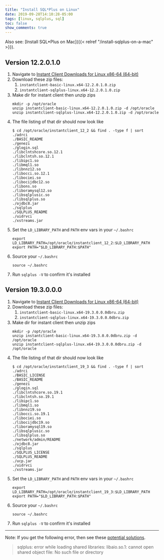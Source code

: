 ```yaml
---
title: "Install SQL*Plus on Linux"
date: 2019-09-28T14:10:28-05:00
tags: [linux, sqlplus, sql]
toc: false
show_comments: true
---
```


Also see: [Install SQL*Plus on Mac]({{< relref "/install-sqlplus-on-a-mac" >}}).

## Version 12.2.0.1.0

1. Navigate to [Instant Client Downloads for Linux x86-64 (64-bit)](https://www.oracle.com/database/technologies/instant-client/linux-x86-64-downloads.html)
1. Download these zip files:
    1. `instantclient-basic-linux.x64-12.2.0.1.0.zip`
    1. `instantclient-sqlplus-linux.x64-12.2.0.1.0.zip`
1. Make dir for instant client then unzip zips
    ```
    mkdir -p /opt/oracle
    unzip instantclient-basic-linux.x64-12.2.0.1.0.zip -d /opt/oracle
    unzip instantclient-sqlplus-linux.x64-12.2.0.1.0.zip -d /opt/oracle
    ```
1. The file listing of that dir should now look like
    ```
    $ cd /opt/oracle/instantclient_12_2 && find . -type f | sort
    ./adrci
    ./BASIC_README
    ./genezi
    ./glogin.sql
    ./libclntshcore.so.12.1
    ./libclntsh.so.12.1
    ./libipc1.so
    ./libmql1.so
    ./libnnz12.so
    ./libocci.so.12.1
    ./libociei.so
    ./libocijdbc12.so
    ./libons.so
    ./liboramysql12.so
    ./libsqlplusic.so
    ./libsqlplus.so
    ./ojdbc8.jar
    ./sqlplus
    ./SQLPLUS_README
    ./uidrvci
    ./xstreams.jar
    ```
1. Set the `LD_LIBRARY_PATH` and `PATH` env vars in your `~/.bashrc`
    ```
    export LD_LIBRARY_PATH=/opt/oracle/instantclient_12_2:$LD_LIBRARY_PATH
    export PATH="$LD_LIBRARY_PATH:$PATH"
    ```
1. Source your `~/.bashrc`
    ```
    source ~/.bashrc
    ```
1. Run `sqlplus -V` to confirm it's installed

## Version 19.3.0.0.0

1. Navigate to [Instant Client Downloads for Linux x86-64 (64-bit)](https://www.oracle.com/database/technologies/instant-client/linux-x86-64-downloads.html)
1. Download these zip files:
    1. `instantclient-basic-linux.x64-19.3.0.0.0dbru.zip`
    1. `instantclient-sqlplus-linux.x64-19.3.0.0.0dbru.zip`
1. Make dir for instant client then unzip zips
    ```
    mkdir -p /opt/oracle
    unzip instantclient-basic-linux.x64-19.3.0.0.0dbru.zip -d /opt/oracle
    unzip instantclient-sqlplus-linux.x64-19.3.0.0.0dbru.zip -d /opt/oracle
    ```
1. The file listing of that dir should now look like
    ```
    $ cd /opt/oracle/instantclient_19_3 && find . -type f | sort
    ./adrci
    ./BASIC_LICENSE
    ./BASIC_README
    ./genezi
    ./glogin.sql
    ./libclntshcore.so.19.1
    ./libclntsh.so.19.1
    ./libipc1.so
    ./libmql1.so
    ./libnnz19.so
    ./libocci.so.19.1
    ./libociei.so
    ./libocijdbc19.so
    ./liboramysql19.so
    ./libsqlplusic.so
    ./libsqlplus.so
    ./network/admin/README
    ./ojdbc8.jar
    ./sqlplus
    ./SQLPLUS_LICENSE
    ./SQLPLUS_README
    ./ucp.jar
    ./uidrvci
    ./xstreams.jar
    ```
1. Set the `LD_LIBRARY_PATH` and `PATH` env vars in your `~/.bashrc`
    ```
    export LD_LIBRARY_PATH=/opt/oracle/instantclient_19_3:$LD_LIBRARY_PATH
    export PATH="$LD_LIBRARY_PATH:$PATH"
    ```
1. Source your `~/.bashrc`
    ```
    source ~/.bashrc
    ```
1. Run `sqlplus -V` to confirm it's installed

---

Note: If you get the following error, then see these [potential solutions](https://stackoverflow.com/questions/10619298/libaio-so-1-cannot-open-shared-object-file).

> sqlplus: error while loading shared libraries: libaio.so.1: cannot open shared object file: No such file or directory
